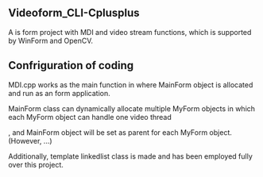 ## Videoform_CLI-Cplusplus

A is form project with MDI and video stream functions, which is supported by WinForm and OpenCV.

## Confriguration of coding

MDI.cpp works as the main function in where MainForm object is allocated and run as an form application.

MainForm class can dynamically allocate multiple MyForm objects in which each MyForm object can handle one video thread

, and MainForm object will be set as parent for each MyForm object. (However, ...)

Additionally, template linkedlist class is made and has been employed fully over this project.
